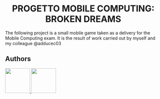 # <div align="center"> PROGETTO MOBILE COMPUTING: BROKEN DREAMS </div>
The following project is a small mobile game taken as a delivery for the Mobile Computing exam. It is the result of work carried out by myself and my colleague @adducec03

##
## Authors
<a href="https://github.com/AntonioSouls">
  <img src="https://github.com/AntonioSouls.png" width="80">
</a>
<a href="https://github.com/adducec03">
  <img src="https://github.com/adducec03.png" width="80">
</a>

